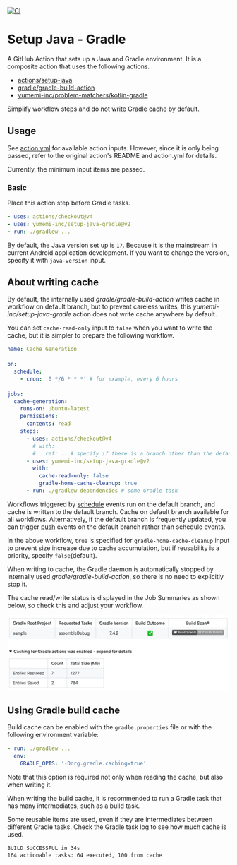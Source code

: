 [![CI](https://github.com/yumemi-inc/setup-java-gradle/actions/workflows/ci.yml/badge.svg)](https://github.com/yumemi-inc/setup-java-gradle/actions/workflows/ci.yml)

# Setup Java - Gradle

A GitHub Action that sets up a Java and Gradle environment.
It is a composite action that uses the following actions.

- [actions/setup-java](https://github.com/actions/setup-java)
- [gradle/gradle-build-action](https://github.com/gradle/gradle-build-action)
- [yumemi-inc/problem-matchers/kotlin-gradle](https://github.com/yumemi-inc/problem-matchers/tree/main/kotlin-gradle)

Simplify workflow steps and do not write Gradle cache by default.

## Usage

See [action.yml](action.yml) for available action inputs.
However, since it is only being passed, refer to the original action's README and action.yml for details.

Currently, the minimum input items are passed.

### Basic

Place this action step before Gradle tasks.

```yaml
- uses: actions/checkout@v4
- uses: yumemi-inc/setup-java-gradle@v2
- run: ./gradlew ...
```

By default, the Java version set up is `17`.
Because it is the mainstream in current Android application development.
If you want to change the version, specify it with `java-version` input.

## About writing cache

By default, the internally used *gradle/gradle-build-action* writes cache in workflow on default branch, but to prevent careless writes, this *yumemi-inc/setup-java-gradle* action does not write cache anywhere by default.

You can set `cache-read-only` input to `false` when you want to write the cache, but it is simpler to prepare the following workflow.

```yaml
name: Cache Generation

on:
  schedule:
    - cron: '0 */6 * * *' # for example, every 6 hours

jobs:
  cache-generation:
    runs-on: ubuntu-latest
    permissions:
      contents: read
    steps:
      - uses: actions/checkout@v4
        # with: 
        #   ref: .. # specify if there is a branch other than the default branch where the code is frequently updated
      - uses: yumemi-inc/setup-java-gradle@v2
        with:
          cache-read-only: false
          gradle-home-cache-cleanup: true
      - run: ./gradlew dependencies # some Gradle task
```

Workflows triggered by [schedule](https://docs.github.com/en/actions/using-workflows/events-that-trigger-workflows#schedule) events run on the default branch, and cache is written to the default branch.
Cache on default branch available for all workflows.
Alternatively, if the default branch is frequently updated, you can trigger [push](https://docs.github.com/en/actions/using-workflows/events-that-trigger-workflows#push) events on the default branch rather than schedule events.

In the above workflow, `true` is specified for `gradle-home-cache-cleanup` input to prevent size increase due to cache accumulation, but if reusability is a priority, specify `false`(default).

When writing to cache, the Gradle daemon is automatically stopped by internally used *gradle/gradle-build-action*, so there is no need to explicitly stop it.

The cache read/write status is displayed in the Job Summaries as shown below, so check this and adjust your workflow.

![image](doc/image.png)

## Using Gradle build cache

Build cache can be enabled with the `gradle.properties` file or with the following environment variable:

```yaml
- run: ./gradlew ...
  env:
    GRADLE_OPTS: '-Dorg.gradle.caching=true'
```

Note that this option is required not only when reading the cache, but also when writing it.

When writing the build cache, it is recommended to run a Gradle task that has many intermediates, such as a build task.

Some reusable items are used, even if they are intermediates between different Gradle tasks.
Check the Gradle task log to see how much cache is used.

```
BUILD SUCCESSFUL in 34s
164 actionable tasks: 64 executed, 100 from cache
```
